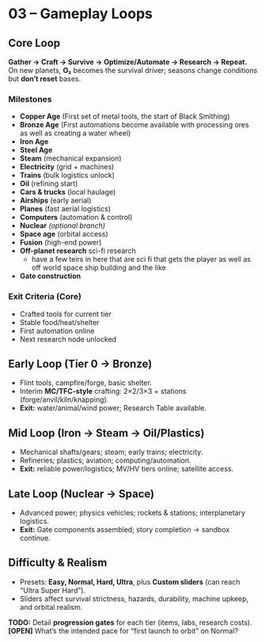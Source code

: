 # 03 – Gameplay Loops

## Core Loop
**Gather → Craft → Survive → Optimize/Automate → Research → Repeat.**  
On new planets, **O₂** becomes the survival driver; seasons change conditions but **don’t reset** bases.

### Milestones
- **Copper Age** (First set of metal tools, the start of Black Smithing)
- **Bronze Age** (First automations become available with processing ores as well as creating a water wheel)
- **Iron Age**
- **Steel Age**
- **Steam** (mechanical expansion)
- **Electricity** (grid + machines)
- **Trains** (bulk logistics unlock)
- **Oil** (refining start)
- **Cars & trucks** (local haulage)
- **Airships** (early aerial)
- **Planes** (fast aerial logistics)
- **Computers** (automation & control)
- **Nuclear** *(optional branch)*
- **Space age** (orbital access)
- **Fusion** (high-end power)
- **Off-planet research** sci-fi research
	- have a few teirs in here that are sci fi that gets the player as well as off world space ship building and the like
- **Gate construction**
### Exit Criteria (Core)
- Crafted tools for current tier
- Stable food/heat/shelter
- First automation online
- Next research node unlocked

## Early Loop (Tier 0 → Bronze)
- Flint tools, campfire/forge, basic shelter.  
- Interim **MC/TFC‑style** crafting: 2×2/3×3 + stations (forge/anvil/kiln/knapping).  
- **Exit:** water/animal/wind power; Research Table available.

## Mid Loop (Iron → Steam → Oil/Plastics)
- Mechanical shafts/gears; steam; early trains; electricity.  
- Refineries; plastics; aviation; computing/automation.  
- **Exit:** reliable power/logistics; MV/HV tiers online; satellite access.

## Late Loop (Nuclear → Space)
- Advanced power; physics vehicles; rockets & stations; interplanetary logistics.  
- **Exit:** Gate components assembled; story completion → sandbox continue.

## Difficulty & Realism
- Presets: **Easy, Normal, Hard, Ultra**, plus **Custom sliders** (can reach “Ultra Super Hard”).  
- Sliders affect survival strictness, hazards, durability, machine upkeep, and orbital realism.

**TODO:** Detail **progression gates** for each tier (items, labs, research costs).  
**[OPEN]** What’s the intended pace for “first launch to orbit” on Normal?
